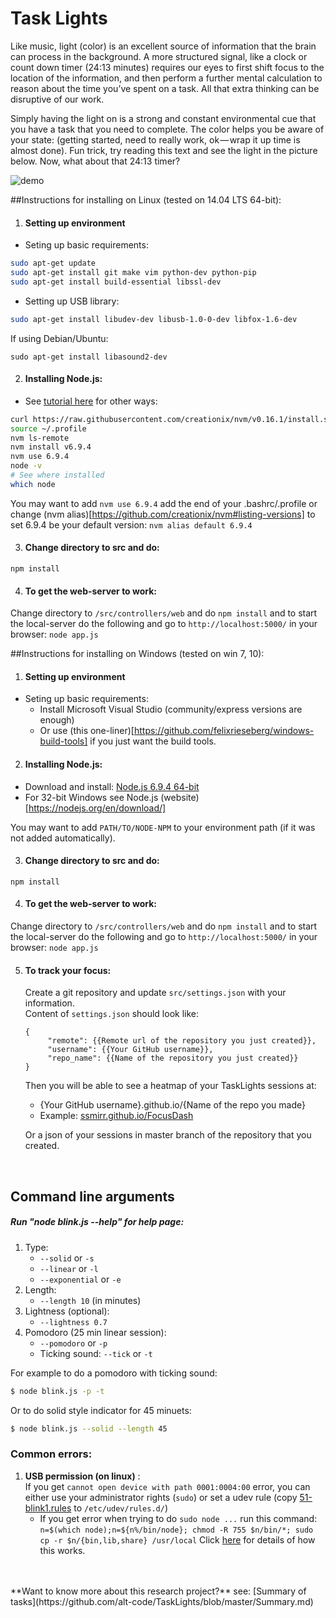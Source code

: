 # Task Lights

Like music, light (color) is an excellent source of information that the brain can process in the background. A more structured signal, like a clock or count down timer (24:13 minutes) requires our eyes to first shift focus to the location of the information, and then perform a further mental calculation to reason about the time you’ve spent on a task. All that extra thinking can be disruptive of our work.

Simply having the light on is a strong and constant environmental cue that you have a task that you need to complete. The color helps you be aware of your state: (getting started, need to really work, ok — wrap it up time is almost done). Fun trick, try reading this text and see the light in the picture below. Now, what about that 24:13 timer?

![demo](https://media.giphy.com/media/vQsEfQegkAl8s/giphy.gif)

##Instructions for installing on Linux (tested on 14.04 LTS 64-bit):

1. #### Setting up environment
  * Seting up basic requirements:
  ``` bash
  sudo apt-get update
  sudo apt-get install git make vim python-dev python-pip
  sudo apt-get install build-essential libssl-dev
  ```

  * Setting up USB library:
  ``` bash
  sudo apt-get install libudev-dev libusb-1.0-0-dev libfox-1.6-dev
  ```

  If using Debian/Ubuntu:
  ```
  sudo apt-get install libasound2-dev
  ```

2. #### Installing Node.js:
  * See [tutorial here](https://www.digitalocean.com/community/tutorials/how-to-install-node-js-on-an-ubuntu-14-04-server) for other ways:
  ``` bash
  curl https://raw.githubusercontent.com/creationix/nvm/v0.16.1/install.sh | sh
  source ~/.profile
  nvm ls-remote
  nvm install v6.9.4
  nvm use 6.9.4
  node -v
  # See where installed
  which node
  ```

  You may want to add `nvm use 6.9.4` add the end of your .bashrc/.profile or change (nvm alias)[https://github.com/creationix/nvm#listing-versions] to set 6.9.4 be your default version:
    `nvm alias default 6.9.4`

3. #### Change directory to src and do:
  ```npm install```


4. #### To get the web-server to work:
  Change directory to `/src/controllers/web` and do
  ```npm install```
  and to start the local-server do the following and go to `http://localhost:5000/` in your browser:
  ```node app.js```





##Instructions for installing on Windows (tested on win 7, 10):

1. #### Setting up environment
  * Seting up basic requirements:
    * Install Microsoft Visual Studio (community/express versions are enough)
    * Or use (this one-liner)[https://github.com/felixrieseberg/windows-build-tools] if you just want the build tools.

2. #### Installing Node.js:
  * Download and install: [Node.js 6.9.4 64-bit](https://nodejs.org/dist/v6.9.4/node-v6.9.4-x64.msi)
  * For 32-bit Windows see Node.js (website)[https://nodejs.org/en/download/]

  You may want to add `PATH/TO/NODE-NPM` to your environment path (if it was not added automatically).

3. #### Change directory to src and do:
  ```npm install```

4. #### To get the web-server to work:
  Change directory to `/src/controllers/web` and do
  ```npm install```
  and to start the local-server do the following and go to `http://localhost:5000/` in your browser:
  ```node app.js```

5. #### To track your focus: 
   Create a git repository and update `src/settings.json` with your information.<br>
   Content of `settings.json` should look like:
   ```
   { 
     	"remote": {{Remote url of the repository you just created}},
     	"username": {{Your GitHub username}},
     	"repo_name": {{Name of the repository you just created}} 
   }
   ```
   
   Then you will be able to see a heatmap of your TaskLights sessions at: 
      * {Your GitHub username}.github.io/{Name of the repo you made}
      * Example: [ssmirr.github.io/FocusDash](https://ssmirr.github.io/FocusDash/)

   Or a json of your sessions in master branch of the repository that you created.

<br/>

## Command line arguments
##### Run "node blink.js --help" for help page:
1. Type:
     * `--solid`  or `-s`
     * `--linear` or `-l`
     * `--exponential` or `-e`
2. Length:
     * `--length 10` (in minutes)
3. Lightness (optional):
     * `--lightness 0.7`
4. Pomodoro (25 min linear session):
     * `--pomodoro` or `-p`
     * Ticking sound: `--tick` or `-t`

 For example to do a pomodoro with ticking sound:
 ``` bash
 $ node blink.js -p -t
  ```
 Or to do solid style indicator for 45 minuets:
 ``` bash
 $ node blink.js --solid --length 45
 ```

### Common errors:
1. **USB permission (on linux)** : </br>
      If you get `cannot open device with path 0001:0004:00` error, you can either use your administrator rights (`sudo`) or set a udev rule (copy [51-blink1.rules](https://github.com/todbot/blink1/blob/master/linux/51-blink1.rules) to `/etc/udev/rules.d/`)
      * If you get error when trying to do `sudo node ...` run this command:
       ```
       n=$(which node);n=${n%/bin/node}; chmod -R 755 $n/bin/*; sudo cp -r $n/{bin,lib,share} /usr/local
       ```
       Click [here](https://www.digitalocean.com/community/tutorials/how-to-install-node-js-with-nvm-node-version-manager-on-a-vps#-installing-nodejs-on-a-vps) for details of how this works.

<br/>
<br/>
**Want to know more about this research project?** see: [Summary of tasks](https://github.com/alt-code/TaskLights/blob/master/Summary.md)
